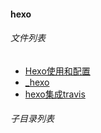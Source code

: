 #### hexo


###### 文件列表

- [Hexo使用和配置](Hexo使用和配置.md)
- [_hexo](_hexo.md)
- [hexo集成travis](hexo集成travis.md)

###### 子目录列表

